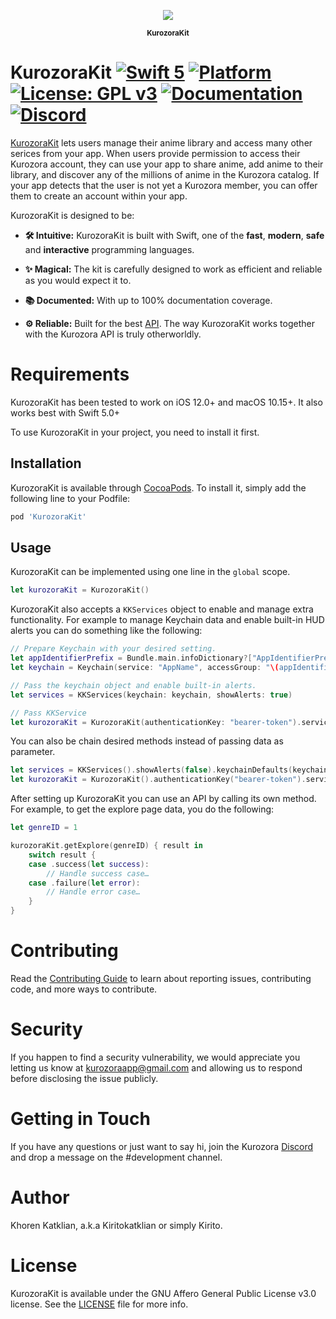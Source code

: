<p align="center"><img src="https://developer.kurozora.app/assets/images/icons/KurozoraKit.png"></p>

<p align="center">
    <sup><b>KurozoraKit</b></sup>
</p>

# KurozoraKit [![Swift 5](https://img.shields.io/badge/Swift-5-orange.svg?style=flat&logo=Swift)](https://swift.org) [![Platform](https://img.shields.io/badge/Platform-iOS%20|%20ipadOS%20|%20macOS-lightgrey.svg?style=flat&logo=Apple)](https://www.apple.com/ios) [![License: GPL v3](https://img.shields.io/badge/License-AGPLv3-blue.svg?style=flat)](https://www.gnu.org/licenses/agpl-3.0) [![Documentation](https://img.shields.io/badge/Documentation-100%25-green.svg?style=flat)](https://developer.kurozora.app/KurozoraKit) [![Discord](https://img.shields.io/discord/449250093623934977?style=flat&label=Discord&logo=Discord&color=7289DA)](https://discord.gg/bHUmr3h)

[KurozoraKit](https://developer.kurozora.app/kurozorakit) lets users manage their anime library and access many other serices from your app. When users provide permission to access their Kurozora account, they can use your app to share anime, add anime to their library, and discover any of the millions of anime in the Kurozora catalog. If your app detects that the user is not yet a Kurozora member, you can offer them to create an account within your app.

KurozoraKit is designed to be:

* **🛠 Intuitive:** KurozoraKit is built with Swift, one of the **fast**, **modern**, **safe** and **interactive** programming languages.

* **✨ Magical:** The kit is carefully designed to work as efficient and reliable as you would expect it to.

* **📚 Documented:** With up to 100% documentation coverage.

* **⚙️ Reliable:** Built for the best [API](https://github.com/musa11971/kurozora-web). The way KurozoraKit works together with the Kurozora API is truly otherworldly.

# Requirements

KurozoraKit has been tested to work on iOS 12.0+ and macOS 10.15+.  It also works best with Swift 5.0+

To use KurozoraKit in your project, you need to install it first.

## Installation

KurozoraKit is available through [CocoaPods](https://cocoapods.org). To install
it, simply add the following line to your Podfile:

```ruby
pod 'KurozoraKit'
```

## Usage
KurozoraKit can be implemented using one line in the `global` scope.

```swift
let kurozoraKit = KurozoraKit()
```

KurozoraKit also accepts a `KKServices` object to enable and manage extra functionality. For example to manage Keychain data and enable built-in HUD alerts you can do something like the following:

```swift
// Prepare Keychain with your desired setting.
let appIdentifierPrefix = Bundle.main.infoDictionary?["AppIdentifierPrefix"] as! String
let keychain = Keychain(service: "AppName", accessGroup: "\(appIdentifierPrefix)com.company.shared").synchronizable(true).accessibility(.afterFirstUnlock)

// Pass the keychain object and enable built-in alerts.
let services = KKServices(keychain: keychain, showAlerts: true)

// Pass KKService
let kurozoraKit = KurozoraKit(authenticationKey: "bearer-token").services(services)
```

You can also be chain desired methods instead of passing data as parameter.

```swift
let services = KKServices().showAlerts(false).keychainDefaults(keychain)
let kurozoraKit = KurozoraKit().authenticationKey("bearer-token").services(services)
```

After setting up KurozoraKit you can use an API by calling its own method. For example, to get the explore page data, you do the following:

```swift
let genreID = 1

kurozoraKit.getExplore(genreID) { result in
	switch result {
	case .success(let success):
		// Handle success case…
	case .failure(let error):
		// Handle error case…
	}
}
```

# Contributing

Read the [Contributing Guide](CONTRIBUTING) to learn about reporting issues, contributing code, and more ways to contribute.

# Security

If you happen to find a security vulnerability, we would appreciate you letting us know at kurozoraapp@gmail.com and allowing us to respond before disclosing the issue publicly.

# Getting in Touch

If you have any questions or just want to say hi, join the Kurozora [Discord](https://discord.gg/bHUmr3h) and drop a message on the #development channel.

# Author

Khoren Katklian, a.k.a Kiritokatklian or simply Kirito.

# License

KurozoraKit is available under the GNU Affero General Public License v3.0 license. See the [LICENSE](LICENSE) file for more info.
